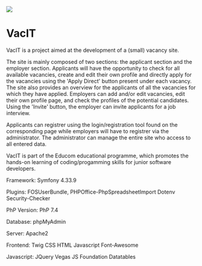 <img src="VacIT/public/assets/logo/Github_Image.png"/>



# VacIT

VacIT is a project aimed at the development of a (small) vacancy site.

The site is mainly composed of two sections: the applicant section and the employer section. Applicants will have the opportunity to check for all available vacancies, create and edit their own profile and directly apply for the
vacancies using the 'Apply Direct' button present under each vacancy. The site also provides an overview for the applicants of all the vacancies for which they have applied. Employers can add and/or edit vacancies, edit their own profile page,
and check the profiles of the potential candidates. Using the 'Invite' button, the employer can invite applicants for a job interview. 

Applicants can registrer using the login/registration tool found on the corresponding page while employers will have to registrer via the administrator. The administrator can manage the entire site who access to all entered data. 

VacIT is part of the Educom educational programme, which promotes the hands-on learning of coding/progamming skills for junior software developers. 

Framework: 	Symfony 4.33.9

Plugins:	FOSUserBundle,
		PHPOffice-PhpSpreadsheetImport
		Dotenv	
		Security-Checker

PhP Version:	PhP 7.4

Database: 	phpMyAdmin

Server:		Apache2

Frontend:	Twig
		CSS
		HTML
		Javascript
		Font-Awesome

Javascript:	JQuery
		Vegas JS
		Foundation
		Datatables



	






